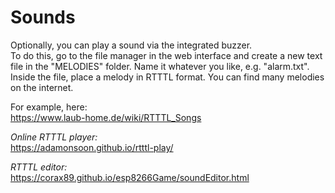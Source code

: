 # Sounds


Optionally, you can play a sound via the integrated buzzer.  
To do this, go to the file manager in the web interface and create a new text file in the "MELODIES" folder.
Name it whatever you like, e.g. "alarm.txt". Inside the file, place a melody in RTTTL format.
You can find many melodies on the internet. 
 
For example, here:  
https://www.laub-home.de/wiki/RTTTL_Songs

*Online RTTTL player:*  
https://adamonsoon.github.io/rtttl-play/

*RTTTL editor:*  
https://corax89.github.io/esp8266Game/soundEditor.html